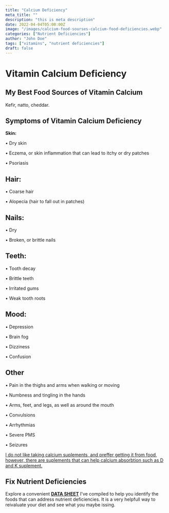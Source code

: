 ```yaml
---
title: "Calcium Deficiency"
meta_title: ""
description: "this is meta description"
date: 2022-04-04T05:00:00Z
image: "/images/calcium-food-sourses-calcium-food-deficiencies.webp"
categories: ["Nutrient Deficiencies"]
author: "John Doe"
tags: ["vitamins", "nutrient deficiencies"]
draft: false
---
```


 <h1>Vitamin Calcium Deficiency</h1>
            <h2>My Best Food Sources of Vitamin Calcium</h2>
          <p>Kefir, natto, cheddar.</p>
<h2>Symptoms of Vitamin Calcium Deficiency</h2>
<p><b>Skin:</b></p><p>&bull;  Dry skin</p><p>&bull;  Eczema, or skin inflammation that can lead to itchy or dry patches</p><p>&bull;  Psoriasis</p>
<h2>Hair:</h2><p>&bull;  Coarse hair</p><p>&bull;  Alopecia (hair to fall out in patches)</p>
<h2>Nails:</h2><p>&bull;   Dry</p><p>&bull;  Broken, or brittle nails</p>
<h2>Teeth:</h2> <p>&bull;  Tooth decay</p>
<p>&bull;  Brittle teeth</p>
<p>&bull;  Irritated gums</p>
<p>&bull;  Weak tooth roots</p>
<h2>Mood:</h2><p>&bull;  Depression</p> <p>&bull;  Brain fog</p><p>&bull;  Dizziness</p><p>&bull;  Confusion</p>
<h2>Other</h2>
<p>&bull;  Pain in the thighs and arms when walking or moving</p> <p>&bull;  Numbness and tingling in the hands</p> <p>&bull;  Arms, feet, and legs, as well as around the mouth</p><p>&bull;  Convulsions</p><p>&bull;  Arrhythmias</p><p>&bull;  Severe PMS</p><p>&bull;  Seizures</p>
<p><a target="_blank" href="https://www.amazon.com/CYMBIOTIKA-Liposomal-Delivery-Enhanced-Absorption/dp/B085K1Y4CD/ref=sr_1_2_sspa?crid=1XCTA4ACCJBVA&amp;keywords=vitamin+d&amp;qid=1696640378&amp;sprefix=vitamin+d%252Caps%252C242&amp;sr=8-2-spons&amp;sp_csd=d2lkZ2V0TmFtZT1zcF9hdGY&amp;psc=1&_encoding=UTF8&tag=irinawink-20&linkCode=ur2&linkId=0c67bfd34d3832cd31948981618c8962&camp=1789&creative=9325">I do not like taking calcium suplements, and preffer getting it from food, however, there are suplements that can help calcium absorbtion such as D and K suplement.</a></p>
<h2>Fix Nutrient Deficiencies</h2><p>Explore a convenient <a title="fix nutritional deficiencies with a data sheet" href="../nutrients-in-healthy-foods.html"><b>DATA SHEET</b></a> I've compiled to help you identify the foods that can address nutrient deficiencies. It is a very helpfull way to reivaluate your diet and see what you maybe issing.</p>